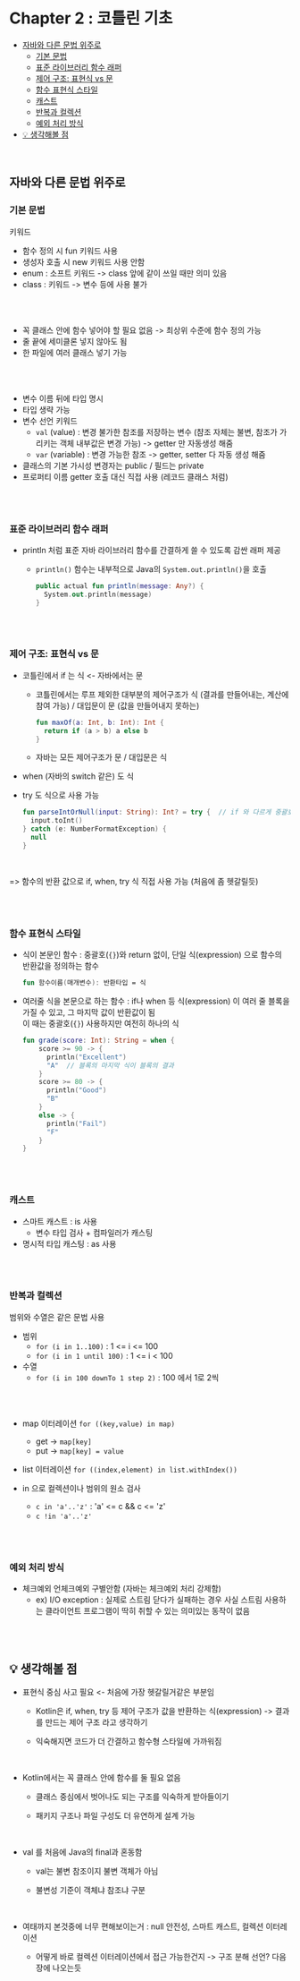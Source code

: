 # Chapter 2 : 코틀린 기초

- [자바와 다른 문법 위주로](#자바와-다른-문법-위주로)
  - [기본 문법](#기본-문법)
  - [표준 라이브러리 함수 래퍼](#표준-라이브러리-함수-래퍼)
  - [제어 구조: 표현식 vs 문](#제어-구조-표현식-vs-문)
  - [함수 표현식 스타일](#함수-표현식-스타일)
  - [캐스트](#캐스트)
  - [반복과 컬렉션](#반복과-컬렉션)
  - [예외 처리 방식](#예외-처리-방식)
- [💡 생각해볼 점](#-생각해볼-점)

<br/>

## 자바와 다른 문법 위주로
### 기본 문법
키워드
- 함수 정의 시 fun 키워드 사용
- 생성자 호출 시 new 키워드 사용 안함
- enum : 소프트 키워드 -> class 앞에 같이 쓰일 때만 의미 있음
- class : 키워드 -> 변수 등에 사용 불가

<br/><br/>

- 꼭 클래스 안에 함수 넣어야 할 필요 없음 -> 최상위 수준에 함수 정의 가능
- 줄 끝에 세미클론 넣지 않아도 됨
- 한 파일에 여러 클래스 넣기 가능

<br/><br/>

- 변수 이름 뒤에 타입 명시
- 타입 생략 가능
- 변수 선언 키워드
  - `val` (value) : 변경 불가한 참조를 저장하는 변수 (챰조 자체는 불변, 참조가 가리키는 객체 내부값은 변경 가능) -> getter 만 자동생성 해줌
  - `var` (variable) : 변경 가능한 참조 -> getter, setter 다 자동 생성 해줌
- 클래스의 기본 가시성 변경자는 public / 필드는 private
- 프로퍼티 이름 getter 호출 대신 직접 사용 (레코드 클래스 처럼)

<br/><br/>

### 표준 라이브러리 함수 래퍼
- println 처럼 표준 자바 라이브러리 함수를 간결하게 쓸 수 있도록 감싼 래퍼 제공
  - `println()` 함수는 내부적으로 Java의 `System.out.println()`을 호출   

    ```kotlin
    public actual fun println(message: Any?) {
      System.out.println(message)
    }
    ```

<br/><br/>

### 제어 구조: 표현식 vs 문
- 코틀린에서 if 는 식 <- 자바에서는 문
  - 코틀린에서는 루프 제외한 대부분의 제어구조가 식 (결과를 만들어내는, 계산에 참여 가능) / 대입문이 문 (값을 만들어내지 못하는)
    
    ```kotlin
    fun maxOf(a: Int, b: Int): Int {
      return if (a > b) a else b
    }
    ```

  - 자바는 모든 제어구조가 문 / 대입문은 식
- when (자바의 switch 같은) 도 식
- try 도 식으로 사용 가능
  
  ```kotlin
  fun parseIntOrNull(input: String): Int? = try {  // if 와 다르게 중괄호 필수, 항상 블록 구조
    input.toInt()
  } catch (e: NumberFormatException) {
    null
  }
  ```
<br/>

=> 함수의 반환 값으로 if, when, try 식 직접 사용 가능 (처음에 좀 헷갈릴듯)

<br/><br/>

### 함수 표현식 스타일
- 식이 본문인 함수 : 중괄호(`{}`)와 return 없이, 단일 식(expression) 으로 함수의 반환값을 정의하는 함수

  ```kotlin
  fun 함수이름(매개변수): 반환타입 = 식
  ```

- 여러줄 식을 본문으로 하는 함수 : if나 when 등 식(expression) 이 여러 줄 블록을 가질 수 있고, 그 마지막 값이 반환값이 됨    
  이 때는 중괄호(`{}`) 사용하지만 여전히 하나의 식 

  ```kotlin
  fun grade(score: Int): String = when {
      score >= 90 -> {
        println("Excellent")
        "A"  // 블록의 마지막 식이 블록의 결과 
      }
      score >= 80 -> {
        println("Good")
        "B"
      }
      else -> {
        println("Fail")
        "F"
      }
  }
  ```

<br/><br/>

### 캐스트

- 스마트 캐스트 : is 사용
  - 변수 타입 검사 + 컴파일러가 캐스팅
- 명시적 타입 캐스팅 : as 사용
  
<br/><br/>

### 반복과 컬렉션

범위와 수열은 같은 문법 사용
- 범위
  - `for (i in 1..100)` : 1 <= i <= 100
  - `for (i in 1 until 100)` : 1 <= i < 100
- 수열
  - `for (i in 100 downTo 1 step 2)` : 100 에서 1로 2씩
  
<br/><br/>

- map 이터레이션 `for ((key,value) in map)`
  - get -> `map[key]`
  - put -> `map[key] = value`

- list 이터레이션 `for ((index,element) in list.withIndex())`
- in 으로 컬렉션이나 범위의 원소 검사
  - `c in 'a'..'z'` : 'a' <= c && c <= 'z'
  - `c !in 'a'..'z'`

<br/><br/>

### 예외 처리 방식
- 체크예외 언체크예외 구별안함 (자바는 체크예외 처리 강제함)
  - ex) I/O exception : 실제로 스트림 닫다가 실패하는 경우 사실 스트림 사용하는 클라이언트 프로그램이 딱히 취할 수 있는 의미있는 동작이 없음 

<br/><br/>

## 💡 생각해볼 점
- 표현식 중심 사고 필요 <- 처음에 가장 헷갈릴거같은 부분임

  - Kotlin은 if, when, try 등 제어 구조가 값을 반환하는 식(expression) -> 결과를 만드는 제어 구조 라고 생각하기

  - 익숙해지면 코드가 더 간결하고 함수형 스타일에 가까워짐

<br/>

- Kotlin에서는 꼭 클래스 안에 함수를 둘 필요 없음   

  - 클래스 중심에서 벗어나도 되는 구조를 익숙하게 받아들이기

  - 패키지 구조나 파일 구성도 더 유연하게 설계 가능

<br/>

- val 를 처음에 Java의 final과 혼동함

  - val는 불변 참조이지 불변 객체가 아님

  - 불변성 기준이 객체냐 참조냐 구분

<br/>

- 여태까지 본것중에 너무 편해보이는거 : null 안전성, 스마트 캐스트, 컬렉션 이터레이션

  - 어떻게 바로 컬렉션 이터레이션에서 접근 가능한건지 -> 구조 분해 선언? 다음 장에 나오는듯

<br/>
